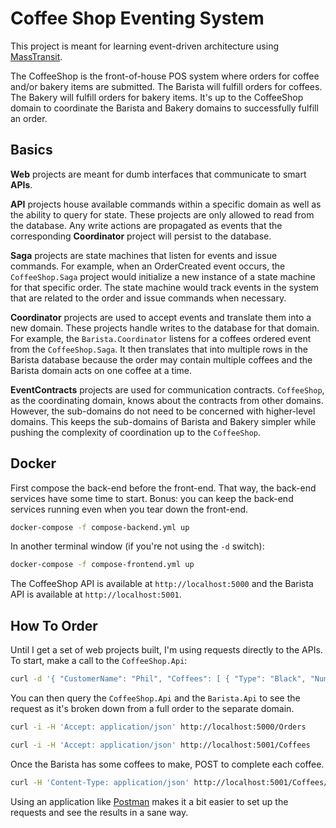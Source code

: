 # Coffee Shop Eventing System

This project is meant for learning event-driven architecture using [MassTransit](http://masstransit-project.com/MassTransit/).

The CoffeeShop is the front-of-house POS system where orders for coffee and/or bakery items are submitted. The Barista will fulfill orders for coffees. The Bakery will fulfill orders for bakery items. It's up to the CoffeeShop domain to coordinate the Barista and Bakery domains to successfully fulfill an order.

## Basics

**Web** projects are meant for dumb interfaces that communicate to smart **APIs**.

**API** projects house available commands within a specific domain as well as the ability to query for state. These projects are only allowed to read from the database. Any write actions are propagated as events that the corresponding **Coordinator** project will persist to the database.

**Saga** projects are state machines that listen for events and issue commands. For example, when an OrderCreated event occurs, the `CoffeeShop.Saga` project would initialize a new instance of a state machine for that specific order. The state machine would track events in the system that are related to the order and issue commands when necessary.

**Coordinator** projects are used to accept events and translate them into a new domain. These projects handle writes to the database for that domain. For example, the `Barista.Coordinator` listens for a coffees ordered event from the `CoffeeShop.Saga`. It then translates that into multiple rows in the Barista database because the order may contain multiple coffees and the Barista domain acts on one coffee at a time.

**EventContracts** projects are used for communication contracts. `CoffeeShop`, as the coordinating domain, knows about the contracts from other domains. However, the sub-domains do not need to be concerned with higher-level domains. This keeps the sub-domains of Barista and Bakery simpler while pushing the complexity of coordination up to the `CoffeeShop`.

## Docker

First compose the back-end before the front-end. That way, the back-end services have some time to start. Bonus: you can keep the back-end services running even when you tear down the front-end.

```bash
docker-compose -f compose-backend.yml up
```

In another terminal window (if you're not using the `-d` switch):

```bash
docker-compose -f compose-frontend.yml up
```

The CoffeeShop API is available at `http://localhost:5000` and the Barista API is available at `http://localhost:5001`.

## How To Order

Until I get a set of web projects built, I'm using requests directly to the APIs. To start, make a call to the `CoffeeShop.Api`:

```bash
curl -d '{ "CustomerName": "Phil", "Coffees": [ { "Type": "Black", "NumberOfSugars": 0, "NumberOfCreamers": 0 } ] }' -H 'Content-Type: application/json' http://localhost:5000/Orders
```

You can then query the `CoffeeShop.Api` and the `Barista.Api` to see the request as it's broken down from a full order to the separate domain.

```bash
curl -i -H 'Accept: application/json' http://localhost:5000/Orders
```

```bash
curl -i -H 'Accept: application/json' http://localhost:5001/Coffees
```

Once the Barista has some coffees to make, POST to complete each coffee.

```bash
curl -H 'Content-Type: application/json' http://localhost:5001/Coffees/30b214b1-db6a-4936-8b2a-d3cb735a0c45
```

Using an application like [Postman](https://www.getpostman.com/) makes it a bit easier to set up the requests and see the results in a sane way.
